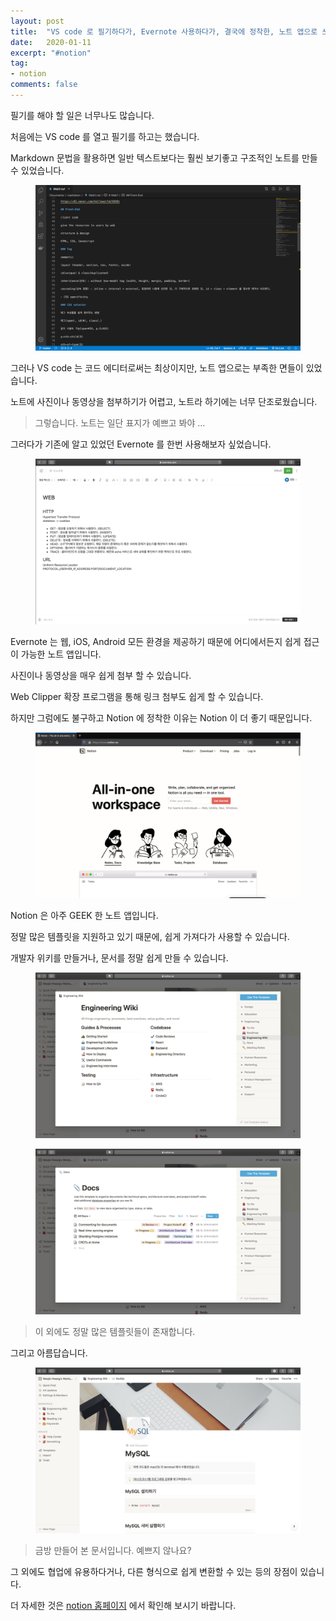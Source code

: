 ```yaml
---
layout: post
title:  "VS code 로 필기하다가, Evernote 사용하다가, 결국에 정착한, 노트 앱으로 쓰기에 너무나도 좋은 Notion 사용기"
date:   2020-01-11
excerpt: "#notion"
tag:
- notion
comments: false
---
```


필기를 해야 할 일은 너무나도 많습니다.

처음에는 VS code 를 열고 필기를 하고는 했습니다.

Markdown 문법을 활용하면 일반 텍스트보다는 훨씬 보기좋고 구조적인 노트를 만들 수 있었습니다.

<figure>
  <a href="https://raw.githubusercontent.com/woojin-hwang/woojin-hwang.github.io/master/_posts/img/notion/vscode.png"><img src="https://raw.githubusercontent.com/woojin-hwang/woojin-hwang.github.io/master/_posts/img/notion/vscode.png"></a>
</figure>

그러나 VS code 는 코드 에디터로써는 최상이지만, 노트 앱으로는 부족한 면들이 있었습니다.

노트에 사진이나 동영상을 첨부하기가 어렵고, 노트라 하기에는 너무 단조로웠습니다.

> 그렇습니다. 노트는 일단 표지가 예쁘고 봐야 ...

그러다가 기존에 알고 있었던 Evernote 를 한번 사용해보자 싶었습니다.

<figure>
  <a href="https://raw.githubusercontent.com/woojin-hwang/woojin-hwang.github.io/master/_posts/img/notion/evernote.png"><img src="https://raw.githubusercontent.com/woojin-hwang/woojin-hwang.github.io/master/_posts/img/notion/evernote.png"></a>
</figure>

Evernote 는 웹, iOS, Android 모든 환경을 제공하기 때문에 어디에서든지 쉽게 접근이 가능한 노트 앱입니다.

사진이나 동영상을 매우 쉽게 첨부 할 수 있습니다.

Web Clipper 확장 프로그램을 통해 링크 첨부도 쉽게 할 수 있습니다.

하지만 그럼에도 불구하고 Notion 에 정착한 이유는 Notion 이 더 좋기 때문입니다.

<figure>
  <a href="https://www.notion.so"><img src="https://raw.githubusercontent.com/woojin-hwang/woojin-hwang.github.io/master/_posts/img/notion/notion.png"></a>
</figure>

Notion 은 아주 GEEK 한 노트 앱입니다.

정말 많은 템플릿을 지원하고 있기 때문에, 쉽게 가져다가 사용할 수 있습니다.

개발자 위키를 만들거나, 문서를 정말 쉽게 만들 수 있습니다.

<figure>
  <a href="https://raw.githubusercontent.com/woojin-hwang/woojin-hwang.github.io/master/_posts/img/notion/notion_wiki.png"><img src="https://raw.githubusercontent.com/woojin-hwang/woojin-hwang.github.io/master/_posts/img/notion/notion_wiki.png"></a>
</figure>

<figure>
  <a href="https://raw.githubusercontent.com/woojin-hwang/woojin-hwang.github.io/master/_posts/img/notion/notion_docs.png"><img src="https://raw.githubusercontent.com/woojin-hwang/woojin-hwang.github.io/master/_posts/img/notion/notion_docs.png"></a>
</figure>

> 이 외에도 정말 많은 템플릿들이 존재합니다.

그리고 아름답습니다.

<figure>
  <a href="https://raw.githubusercontent.com/woojin-hwang/woojin-hwang.github.io/master/_posts/img/notion/notion_mysql.png"><img src="https://raw.githubusercontent.com/woojin-hwang/woojin-hwang.github.io/master/_posts/img/notion/notion_mysql.png"></a>
</figure>

> 금방 만들어 본 문서입니다. 예쁘지 않나요?

그 외에도 협업에 유용하다거나, 다른 형식으로 쉽게 변환할 수 있는 등의 장점이 있습니다.

더 자세한 것은 [notion 홈페이지](https://www.notion.so) 에서 확인해 보시기 바랍니다.